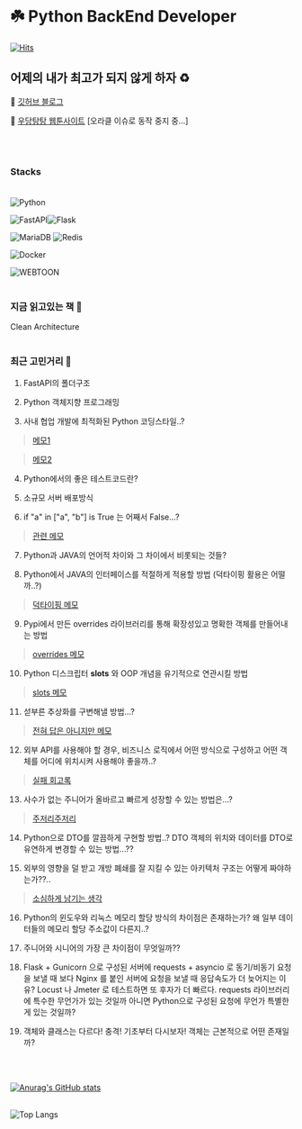# :shamrock: Python BackEnd Developer

[![Hits](https://hits.seeyoufarm.com/api/count/incr/badge.svg?url=https%3A%2F%2Fgithub.com%2FPunRabbit&count_bg=%2379C83D&title_bg=%23555555&icon=leaflet.svg&icon_color=%23FFFFFF&title=hits&edge_flat=false)](https://hits.seeyoufarm.com)


## 어제의 내가 최고가 되지 않게 하자 ♻️ 

:blue_heart: [깃허브 블로그](http://punrabbit.github.io)

:green_heart: [우당탕탕 웹툰사이트](https://www.juniverse.kro.kr) [오라클 이슈로 동작 중지 중...]

<br/><br/>


### Stacks <br/><br/>


<!--
**PunRabbit/PunRabbit** is a ✨ _special_ ✨ repository because its `README.md` (this file) appears on your GitHub profile.

Here are some ideas to get you started:

- 🔭 I’m currently working on ...
- 🌱 I’m currently learning ...
- 👯 I’m looking to collaborate on ...
- 🤔 I’m looking for help with ...
- 💬 Ask me about ...
- 📫 How to reach me: ...
- 😄 Pronouns: ...
- ⚡ Fun fact: ...
-->

<img alt="Python" src ="https://img.shields.io/badge/Python-3776AB.svg?&style=for-the-badge&logo=Python&logoColor=white"/> 

<img alt="FastAPI" src ="https://img.shields.io/badge/FastAPI-009688.svg?&style=for-the-badge&logo=FastAPI&logoColor=white"/><img alt="Flask" src ="https://img.shields.io/badge/Flask-000000.svg?&style=for-the-badge&logo=Flask&logoColor=white"/> 

<img alt="MariaDB" src ="https://img.shields.io/badge/MariaDB-003545.svg?&style=for-the-badge&logo=MariaDB&logoColor=white"/> <img alt="Redis" src ="https://img.shields.io/badge/Redis-DC382D.svg?&style=for-the-badge&logo=Redis&logoColor=white"/>

<img alt="Docker" src ="https://img.shields.io/badge/Docker-2496ED.svg?&style=for-the-badge&logo=Docker&logoColor=white"/>

<img alt="WEBTOON" src ="https://img.shields.io/badge/WEBTOON-00D564.svg?&style=for-the-badge&logo=WEBTOON&logoColor=white"/> <br/><br/>

### 지금 읽고있는 책 :book:

Clean Architecture <br/><br/>

### 최근 고민거리 💭 

1. FastAPI의 폴더구조

2. Python 객체지향 프로그래밍

3. 사내 협업 개발에 최적화된 Python 코딩스타일..?
> [메모1](https://punrabbit.github.io/python-abstractclass/)

> [메모2](https://punrabbit.github.io/python-abstractclass-change/)

4. Python에서의 좋은 테스트코드란?

5. 소규모 서버 배포방식

6. if "a" in ["a", "b"] is True 는 어째서 False...?
> [관련 메모](https://punrabbit.github.io/hello-everyone-happy/)

7. Python과 JAVA의 언어적 차이와 그 차이에서 비롯되는 것들? 

8. Python에서 JAVA의 인터페이스를 적절하게 적용할 방법 (덕타이핑 활용은 어떨까..?)
> [덕타이핑 메모](https://punrabbit.github.io/python-ducktyping/)

9. Pypi에서 만든 overrides 라이브러리를 통해 확장성있고 명확한 객체를 만들어내는 방법
> [overrides 메모](https://punrabbit.github.io/python-overrides/)

10. Python 디스크립터 __slots__ 와 OOP 개념을 유기적으로 연관시킬 방법
> [slots 메모](https://punrabbit.github.io/python-slots/)

11. 섣부른 추상화를 구변해낼 방법...?
> [전혀 답은 아니지만 메모](https://punrabbit.github.io/is-python-always-needs-abstractclass/)

12. 외부 API를 사용해야 할 경우, 비즈니스 로직에서 어떤 방식으로 구성하고 어떤 객체를 어디에 위치시켜 사용해야 좋을까..?
> [실패 회고록](https://punrabbit.github.io/why-need-good-architecture/)

13. 사수가 없는 주니어가 올바르고 빠르게 성장할 수 있는 방법은...?
> [주저리주저리](https://punrabbit.github.io/junior-developer-who-has-no-senior/)

14. Python으로 DTO를 깔끔하게 구현할 방법..? DTO 객체의 위치와 데이터를 DTO로 유연하게 변경할 수 있는 방법...??

15. 외부의 영향을 덜 받고 개방 폐쇄를 잘 지킬 수 있는 아키텍처 구조는 어떻게 짜야하는가??..
> [소심하게 남기는 생각](https://punrabbit.github.io/python-abstractclass2/)

16. Python의 윈도우와 리눅스 메모리 할당 방식의 차이점은 존재하는가? 왜 일부 데이터들의 메모리 할당 주소값이 다른지..?

17. 주니어와 시니어의 가장 큰 차이점이 무엇일까??

18. Flask + Gunicorn 으로 구성된 서버에 requests + asyncio 로 동기/비동기 요청을 보낼 때 보다 Nginx 를 붙인 서버에 요청을 보낼 때 응답속도가 더 늦어지는 이유? Locust 나 Jmeter 로 테스트하면 또 후자가 더 빠르다. requests 라이브러리에 특수한 무언가가 있는 것일까 아니면 Python으로 구성된 요청에 무언가 특별한게 있는 것일까?

19. 객체와 클래스는 다르다! 충격! 기초부터 다시보자! 객체는 근본적으로 어떤 존재일까?

<br/><br/>

[![Anurag's GitHub stats](https://github-readme-stats.vercel.app/api?username=punrabbit&show_icons=true&theme=dark)](https://github.com/punrabbit/github-readme-stats) <br/><br/>

![Top Langs](https://github-readme-stats.vercel.app/api/top-langs/?username=punrabbit&layout=compact&theme=dracula)
